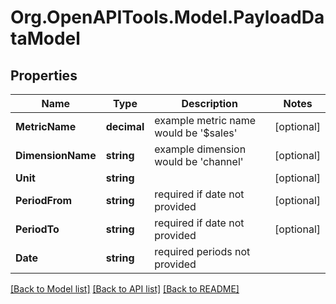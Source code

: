 # Org.OpenAPITools.Model.PayloadDataModel

## Properties

Name | Type | Description | Notes
------------ | ------------- | ------------- | -------------
**MetricName** | **decimal** | example metric name would be &#39;$sales&#39; | [optional] 
**DimensionName** | **string** | example dimension would be &#39;channel&#39; | [optional] 
**Unit** | **string** |  | [optional] 
**PeriodFrom** | **string** | required if date not provided | [optional] 
**PeriodTo** | **string** | required if date not provided | [optional] 
**Date** | **string** | required periods not provided | 

[[Back to Model list]](../README.md#documentation-for-models) [[Back to API list]](../README.md#documentation-for-api-endpoints) [[Back to README]](../README.md)

